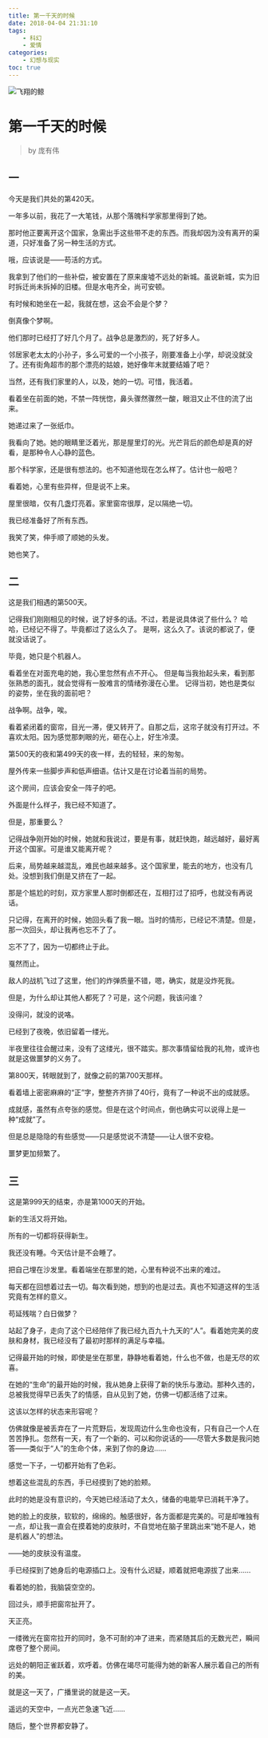 ```yaml
---
title: 第一千天的时候
date: 2018-04-04 21:31:10
tags: 
    - 科幻
    - 爱情
categories: 
    - 幻想与现实
toc: true
---
```


![飞翔的鲸](https://cdn.gratisography.com/photos/444H.jpg)

# 第一千天的时候

> by 庞有伟

## 一

今天是我们共处的第420天。

一年多以前，我花了一大笔钱，从那个落魄科学家那里得到了她。

那时他正要离开这个国家，急需出手这些带不走的东西。而我却因为没有离开的渠道，只好准备了另一种生活的方式。

哦，应该说是——苟活的方式。

我拿到了他们的一些补偿，被安置在了原来废墟不远处的新城。虽说新城，实为旧时拆迁尚未拆掉的旧楼。但是水电齐全，尚可安顿。

有时候和她坐在一起，我就在想，这会不会是个梦？

倒真像个梦啊。

他们那时已经打了好几个月了。战争总是激烈的，死了好多人。

邻居家老太太的小孙子，多么可爱的一个小孩子，刚要准备上小学，却说没就没了。还有街角超市的那个漂亮的姑娘，她好像年末就要结婚了吧？

当然，还有我们家里的人，以及，她的一切。可惜，我活着。

看着坐在前面的她，不禁一阵恍惚，鼻头骤然骤然一酸，眼泪又止不住的流了出来。

她递过来了一张纸巾。

我看向了她。她的眼睛里泛着光，那是屋里灯的光。光芒背后的颜色却是真的好看，是那种令人心静的蓝色。

那个科学家，还是很有想法的。也不知道他现在怎么样了。估计也一般吧？

看着她，心里有些异样，但是说不上来。

屋里很暗，仅有几盏灯亮着。家里窗帘很厚，足以隔绝一切。

我已经准备好了所有东西。

我笑了笑，伸手顺了顺她的头发。

她也笑了。

## 二

这是我们相遇的第500天。

记得我们刚刚相见的时候，说了好多的话。不过，若是说具体说了些什么？
哈哈，已经记不得了。毕竟都过了这么久了。
是啊，这么久了。该说的都说了，便就没话说了。

毕竟，她只是个机器人。

看着坐在对面充电的她，我心里忽然有点不开心。
但是每当我抬起头来，看到那张熟悉的面孔，就会觉得有一股难言的情绪弥漫在心里。
记得当初，她也是类似的姿势，坐在我的面前吧？

战争啊。战争，唉。

看着紧闭着的窗帘，目光一滞，便又转开了。自那之后，这帘子就没有打开过。不喜欢太阳。因为感觉那刺眼的光，砸在心上，好生冷漠。

第500天的夜和第499天的夜一样，去的轻轻，来的匆匆。

屋外传来一些脚步声和低声细语。估计又是在讨论着当前的局势。

这个房间，应该会安全一阵子的吧。

外面是什么样子，我已经不知道了。

但是，那重要么？

记得战争刚开始的时候，她就和我说过，要是有事，就赶快跑，越远越好，最好离开这个国家。可是谁又能离开呢？

后来，局势越来越混乱，难民也越来越多。这个国家里，能去的地方，也没有几处。没想到我们倒是又挤在了一起。

那是个尴尬的时刻，双方家里人那时倒都还在，互相打过了招呼，也就没有再说话。

只记得，在离开的时候，她回头看了我一眼。当时的情形，已经记不清楚。但是，那一次回头，却让我再也忘不了了。

忘不了了，因为一切都终止于此。

戛然而止。

敌人的战机飞过了这里，他们的炸弹质量不错，嗯，确实，就是没炸死我。

但是，为什么却让其他人都死了？可是，这个问题，我该问谁？

没得问，就没的说咯。

已经到了夜晚，依旧留着一缕光。

半夜里往往会醒过来，没有了这缕光，很不踏实。那次事情留给我的礼物，或许也就是这做噩梦的义务了。

第800天，转眼就到了，就像之前的第700天那样。

看着墙上密密麻麻的“正”字，整整齐齐排了40行，竟有了一种说不出的成就感。

成就感，虽然有点夸张的感觉。但是在这个时间点，倒也确实可以说得上是一种“成就”了。

但是总是隐隐的有些感觉——只是感觉说不清楚——让人很不安稳。

噩梦更加频繁了。

## 三

这是第999天的结束，亦是第1000天的开始。

新的生活又将开始。

所有的一切都将获得新生。

我还没有睡。今天估计是不会睡了。

把自己埋在沙发里。看着端坐在那里的她，心里有种说不出来的难过。

每天都在回想着过去一切。每次看到她，想到的也是过去。真也不知道这样的生活究竟有怎样的意义。

苟延残喘？白日做梦？

站起了身子，走向了这个已经陪伴了我已经九百九十九天的“人”。看着她完美的皮肤和身材，我已经没有了最初时那样的满足与幸福。

记得最开始的时候，即使是坐在那里，静静地看着她，什么也不做，也是无尽的欢喜。

在她的“生命”的最开始的时候，我从她身上获得了新的快乐与激动。那种久违的，总被我觉得早已丢失了的情感，自从见到了她，仿佛一切都活络了过来。

这该以怎样的状态来形容呢？

仿佛就像是被丢弃在了一片荒野后，发现周边什么生命也没有，只有自己一个人在苦苦挣扎。忽然有一天，有了一个新的、可以和你说话的——尽管大多数是我问她答——类似于“人”的生命个体，来到了你的身边……

感觉一下子，一切都开始有了色彩。

想着这些混乱的东西，手已经摸到了她的脸颊。

此时的她是没有意识的，今天她已经活动了太久，储备的电能早已消耗干净了。

她的脸上的皮肤，软软的，绵绵的。触感很好，各方面都是完美的。可是却唯独有一点，却让我一直会在摸着她的皮肤时，不自觉地在脑子里跳出来“她不是人，她是机器人”的想法。

——她的皮肤没有温度。

手已经探到了她身后的电源插口上。没有什么迟疑，顺着就把电源拔了出来……

看着她的脸，我脑袋空空的。

回过头，顺手把窗帘扯开了。

天正亮。

一缕微光在窗帘拉开的同时，急不可耐的冲了进来，而紧随其后的无数光芒，瞬间席卷了整个房间。

远处的朝阳正雀跃着，欢呼着。仿佛在竭尽可能得为她的新客人展示着自己的所有的美。

就是这一天了，广播里说的就是这一天。

遥远的天空中，一点光芒急速飞近……

随后，整个世界都安静了。
